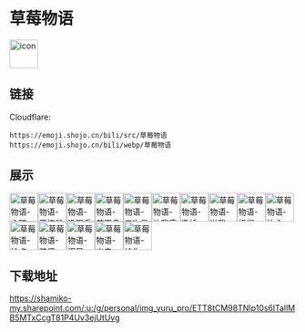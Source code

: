 # 草莓物语
<img src="https://emoji.shojo.cn/bili/src/草莓物语/icon.png" width="50" height="50" alt="icon">

## 链接
Cloudflare:
```
https://emoji.shojo.cn/bili/src/草莓物语
https://emoji.shojo.cn/bili/webp/草莓物语
```
## 展示
<img src="https://emoji.shojo.cn/bili/src/草莓物语/草莓物语-心碎.png" width="50" height="50" alt="草莓物语-心碎"><img src="https://emoji.shojo.cn/bili/src/草莓物语/草莓物语-不愧是你.png" width="50" height="50" alt="草莓物语-不愧是你"><img src="https://emoji.shojo.cn/bili/src/草莓物语/草莓物语-没眼看.png" width="50" height="50" alt="草莓物语-没眼看"><img src="https://emoji.shojo.cn/bili/src/草莓物语/草莓物语-差不多得了.png" width="50" height="50" alt="草莓物语-差不多得了"><img src="https://emoji.shojo.cn/bili/src/草莓物语/草莓物语-二次元.png" width="50" height="50" alt="草莓物语-二次元"><img src="https://emoji.shojo.cn/bili/src/草莓物语/草莓物语-让我康康.png" width="50" height="50" alt="草莓物语-让我康康"><img src="https://emoji.shojo.cn/bili/src/草莓物语/草莓物语-撒娇.png" width="50" height="50" alt="草莓物语-撒娇"><img src="https://emoji.shojo.cn/bili/src/草莓物语/草莓物语-送我.png" width="50" height="50" alt="草莓物语-送我"><img src="https://emoji.shojo.cn/bili/src/草莓物语/草莓物语-扭捏.png" width="50" height="50" alt="草莓物语-扭捏"><img src="https://emoji.shojo.cn/bili/src/草莓物语/草莓物语-比心.png" width="50" height="50" alt="草莓物语-比心"><img src="https://emoji.shojo.cn/bili/src/草莓物语/草莓物语-给点.png" width="50" height="50" alt="草莓物语-给点"><img src="https://emoji.shojo.cn/bili/src/草莓物语/草莓物语-装傻.png" width="50" height="50" alt="草莓物语-装傻"><img src="https://emoji.shojo.cn/bili/src/草莓物语/草莓物语-泪目.png" width="50" height="50" alt="草莓物语-泪目"><img src="https://emoji.shojo.cn/bili/src/草莓物语/草莓物语-出去.png" width="50" height="50" alt="草莓物语-出去"><img src="https://emoji.shojo.cn/bili/src/草莓物语/草莓物语-给你一脚.png" width="50" height="50" alt="草莓物语-给你一脚">

## 下载地址

https://shamiko-my.sharepoint.com/:u:/g/personal/img_yuru_pro/ETT8tCM98TNIp10s6lTallMB5MTxCcgT81P4Uv3ejUtUvg